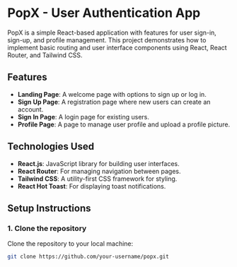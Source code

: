 # PopX - User Authentication App

PopX is a simple React-based application with features for user sign-in, sign-up, and profile management. This project demonstrates how to implement basic routing and user interface components using React, React Router, and Tailwind CSS.

## Features
- **Landing Page**: A welcome page with options to sign up or log in.
- **Sign Up Page**: A registration page where new users can create an account.
- **Sign In Page**: A login page for existing users.
- **Profile Page**: A page to manage user profile and upload a profile picture.

## Technologies Used
- **React.js**: JavaScript library for building user interfaces.
- **React Router**: For managing navigation between pages.
- **Tailwind CSS**: A utility-first CSS framework for styling.
- **React Hot Toast**: For displaying toast notifications.

## Setup Instructions

### 1. Clone the repository
Clone the repository to your local machine:
```bash
git clone https://github.com/your-username/popx.git
